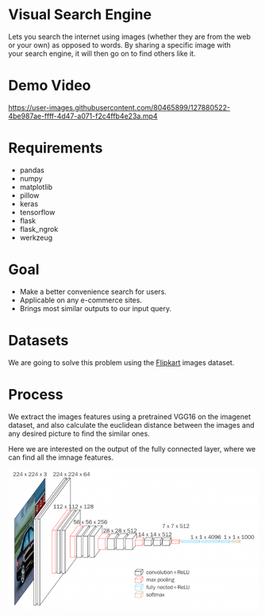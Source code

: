 # Visual Search Engine

Lets you search the internet using images (whether they are from the web or your own) as opposed to words. By sharing a specific image with your search engine, it will then go on to find others like it.

# Demo Video



https://user-images.githubusercontent.com/80465899/127880522-4be987ae-ffff-4d47-a071-f2c4ffb4e23a.mp4

# Requirements

- pandas
- numpy
- matplotlib
- pillow
- keras
- tensorflow
- flask
- flask_ngrok
- werkzeug

# Goal

- Make a better convenience search for users.
- Applicable on any e-commerce sites.
- Brings most similar outputs to our input query.

# Datasets

We are going to solve this problem using the [Flipkart](https://www.kaggle.com/PromptCloudHQ/flipkart-products) images dataset.

# Process

We extract the images features using a pretrained VGG16 on the imagenet dataset, and also calculate the euclidean distance between the images and any desired picture to find the similar ones.

Here we are interested on the output of the fully connected layer, where we can find all the imnage features.

![](images/vgg16.png)

